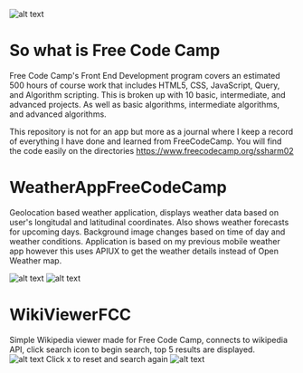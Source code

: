 ![alt text](https://i.imgur.com/i7DL7jv.png)

# So what is Free Code Camp
Free Code Camp's Front End Development program covers an estimated 500 hours of course work that includes HTML5, CSS, JavaScript, Query, and Algorithm scripting.  This is broken up with 10 basic, intermediate, and advanced projects. As well as basic algorithms, intermediate algorithms, and advanced algorithms.

This repository is not for an app but more as a journal where I keep a record of everything I have done and learned from FreeCodeCamp.  You will find the code easily on the directories
https://www.freecodecamp.org/ssharm02

# WeatherAppFreeCodeCamp
 
Geolocation based weather application, displays weather data based on user's longitudal and latitudinal coordinates.  Also shows weather forecasts for upcoming days. Background image changes based on time of day and weather conditions.  Application is based on my previous mobile weather app however this uses APIUX to get the weather details instead of Open Weather map.  

![alt text](https://i.imgur.com/o1aAvle.png)
![alt text](https://i.imgur.com/3TWKPit.png)

# WikiViewerFCC

Simple Wikipedia viewer made for Free Code Camp, connects to wikipedia API, click search icon to begin search, top 5 results are displayed.  
![alt text](https://i.imgur.com/p8pPOmE.png)
Click x to reset and search again
![alt text](https://i.imgur.com/wkoOP65.png)
